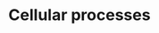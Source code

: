 ---
authors:
- Anwesha
- Eweitz
description: '  Source:[http://plantreactome.gramene.org/ Plant Reactome].'
last-edited: 2021-05-26
organisms:
- Oryza sativa
redirect_from:
- /index.php/Pathway:WP3048
- /instance/WP3048
schema-jsonld:
- '@context': https://schema.org/
  '@id': https://wikipathways.github.io/pathways/WP3048.html
  '@type': Dataset
  creator:
    '@type': Organization
    name: WikiPathways
  description: '  Source:[http://plantreactome.gramene.org/ Plant Reactome].'
  keywords:
  - pre-replicative
  - Translation
  - complex
  - 2) Mediated Vesicle
  - Activation of the
  - Transport
  - COPII (Coat Protein
  license: CC0
  name: Cellular processes
seo: CreativeWork
title: Cellular processes
wpid: WP3048
---